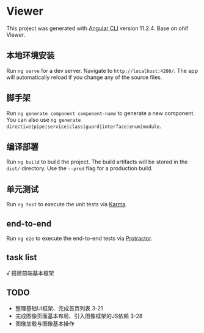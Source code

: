 # Viewer

This project was generated with [Angular CLI](https://github.com/angular/angular-cli) version 11.2.4.
Base on ohif Viewer.

## 本地环境安装

Run `ng serve` for a dev server. Navigate to `http://localhost:4200/`. The app will automatically reload if you change any of the source files.

## 脚手架

Run `ng generate component component-name` to generate a new component. You can also use `ng generate directive|pipe|service|class|guard|interface|enum|module`.

## 编译部署

Run `ng build` to build the project. The build artifacts will be stored in the `dist/` directory. Use the `--prod` flag for a production build.

## 单元测试

Run `ng test` to execute the unit tests via [Karma](https://karma-runner.github.io).

## end-to-end

Run `ng e2e` to execute the end-to-end tests via [Protractor](http://www.protractortest.org/).

## task list

√ 搭建前端基本框架
          
## TODO

- 整理基础UI框架、完成首页列表                   3-21 
- 完成图像页面基本布局、引入图像框架的JS依赖        3-28
- 图像加载与图像基本操作                        
